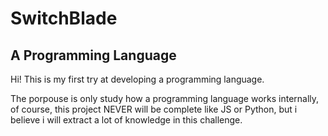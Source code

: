# SwitchBlade

## A Programming Language

Hi! This is my first try at developing a programming language.

The porpouse is only study how a programming language works internally, of course, this project NEVER will be
complete like JS or Python, but i believe i will extract a lot of knowledge in this challenge.